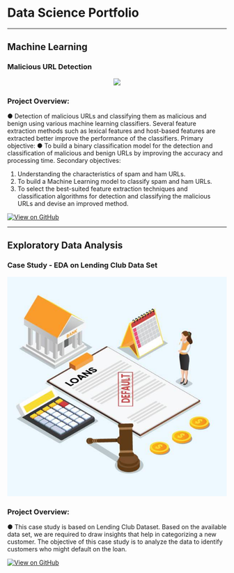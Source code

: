# Data Science Portfolio
---
## Machine Learning

### Malicious URL Detection

<center><img src="assets/img/fraud_detection.jpg"/></center>


### Project Overview:
● Detection of malicious URLs and classifying them as malicious and benign using various
machine learning classifiers. Several feature extraction methods such as lexical features
and host-based features are extracted better improve the performance of the classifiers.
Primary objective:
● To build a binary classification model for the detection and classification of malicious and
benign URLs by improving the accuracy and processing time.
Secondary objectives:
1. Understanding the characteristics of spam and ham URLs.
2. To build a Machine Learning model to classify spam and ham URLs.
3. To select the best-suited feature extraction techniques and classification algorithms for
detection and classifying the malicious URLs and devise an improved method.

[![View on GitHub](https://img.shields.io/badge/GitHub-View_on_GitHub-blue?logo=GitHub)](https://github.com/SrinathTummala/URL-Classification)


---

## Exploratory Data Analysis

### Case Study - EDA on Lending Club Data Set

<center><img src="assets/img/loandefault.jpg"/></center>


### Project Overview:
● This case study is based on Lending Club Dataset. Based on the available data set, we are required to draw insights that help in categorizing a new customer. The objective of this case study is to analyze the data to identify customers who might default on the loan.


[![View on GitHub](https://img.shields.io/badge/GitHub-View_on_GitHub-blue?logo=GitHub)](https://github.com/SrinathTummala/EDA)






